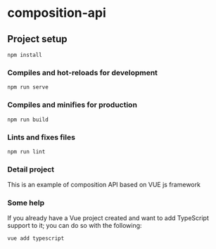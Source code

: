 # composition-api

## Project setup
```
npm install
```

### Compiles and hot-reloads for development
```
npm run serve
```

### Compiles and minifies for production
```
npm run build
```

### Lints and fixes files
```
npm run lint
```

### Detail project
This is an example of composition API based on VUE js framework


### Some help
If you already have a Vue project created and want to add TypeScript support to it; you can do so with the following:
```
vue add typescript
```